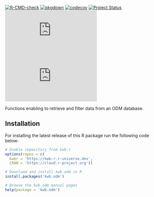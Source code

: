[![R-CMD-check](https://github.com/KWB-R/kwb.odm/workflows/R-CMD-check/badge.svg)](https://github.com/KWB-R/kwb.odm/actions?query=workflow%3AR-CMD-check)
[![pkgdown](https://github.com/KWB-R/kwb.odm/workflows/pkgdown/badge.svg)](https://github.com/KWB-R/kwb.odm/actions?query=workflow%3Apkgdown)
[![codecov](https://codecov.io/github/KWB-R/kwb.odm/branch/main/graphs/badge.svg)](https://codecov.io/github/KWB-R/kwb.odm)
[![Project Status](https://img.shields.io/badge/lifecycle-experimental-orange.svg)](https://www.tidyverse.org/lifecycle/#experimental)
[![CRAN_Status_Badge](https://www.r-pkg.org/badges/version/kwb.odm)]()
[![R-Universe_Status_Badge](https://kwb-r.r-universe.dev/badges/kwb.odm)](https://kwb-r.r-universe.dev/)

Functions enabling to retrieve and filter 
data from an ODM database.

## Installation

For installing the latest release of this R package run the following code below:

```r
# Enable repository from kwb-r
options(repos = c(
  kwbr = 'https://kwb-r.r-universe.dev',
  CRAN = 'https://cloud.r-project.org'))

# Download and install kwb.odm in R
install.packages('kwb.odm')

# Browse the kwb.odm manual pages
help(package = 'kwb.odm')

```
